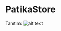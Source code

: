 # PatikaStore

Tanıtım: 
![alt text](https://www.linkpicture.com/q/patikastore.png "Logo Title Text 1")
